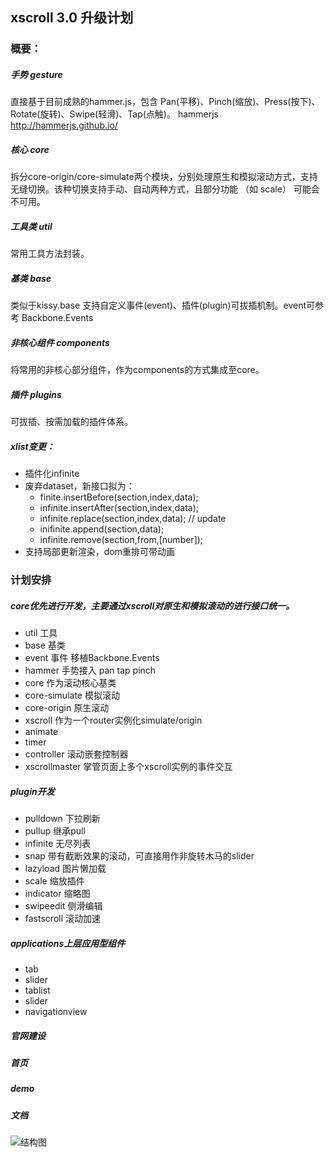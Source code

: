 
## xscroll 3.0 升级计划

### 概要：

##### 手势 gesture

直接基于目前成熟的hammer.js，包含 Pan(平移)、Pinch(缩放)、Press(按下)、Rotate(旋转)、Swipe(轻滑)、Tap(点触)。
hammerjs http://hammerjs.github.io/

##### 核心 core

拆分core-origin/core-simulate两个模块，分别处理原生和模拟滚动方式，支持无缝切换。该种切换支持手动、自动两种方式，且部分功能 （如 scale） 可能会不可用。

##### 工具类 util

常用工具方法封装。

##### 基类 base 

类似于kissy.base 支持自定义事件(event)、插件(plugin)可拔插机制。event可参考
Backbone.Events

##### 非核心组件 components

将常用的非核心部分组件，作为components的方式集成至core。

##### 插件 plugins

可拔插、按需加载的插件体系。


##### xlist变更：

- 插件化infinite
- 废弃dataset，新接口拟为：
    - finite.insertBefore(section,index,data);
    - infinite.insertAfter(section,index,data);
    - infinite.replace(section,index,data);  // update
    - inifinite.append(section,data);
    - infinite.remove(section,from,[number]);
- 支持局部更新渲染，dom重排可带动画

### 计划安排

##### core优先进行开发，主要通过xscroll对原生和模拟滚动的进行接口统一。

- util 工具
- base 基类
- event 事件 移植Backbone.Events
- hammer 手势接入 pan tap pinch
- core 作为滚动核心基类
- core-simulate   模拟滚动
- core-origin 原生滚动
- xscroll 作为一个router实例化simulate/origin
- animate 
- timer
- controller 滚动嵌套控制器
- xscrollmaster 掌管页面上多个xscroll实例的事件交互

##### plugin开发

- pulldown  下拉刷新
- pullup  继承pull
- infinite 无尽列表
- snap 带有截断效果的滚动，可直接用作非旋转木马的slider
- lazyload 图片懒加载
- scale 缩放插件
- indicator 缩略图
- swipeedit 侧滑编辑
- fastscroll 滚动加速

##### applications上层应用型组件

- tab   
- slider
- tablist
- slider
- navigationview


##### 官网建设

##### 首页

##### demo

##### 文档






![结构图](http://gtms04.alicdn.com/tps/i4/TB13LoRGVXXXXXmXpXX7yy27VXX-1414-1128.png_600x600.jpg)


